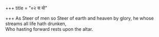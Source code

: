 +++
title = "०२ स यो"

+++
As Steer of men so Steer of earth and heaven by glory, he whose streams all life hath drunken,  
     Who hasting forward rests upon the altar.